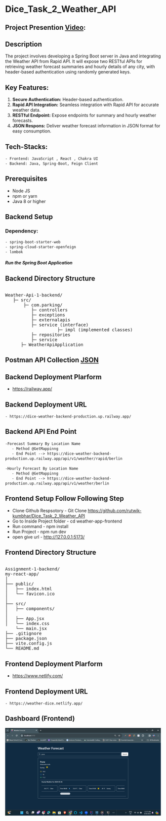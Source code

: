 # Dice_Task_2_Weather_API

## Project Presention  [Video](https://drive.google.com/file/d/1kQlocLDAhK4KOCpogZwGWkNnVXQhgBbY/view?usp=sharing):

## Description
The project involves developing a Spring Boot server in Java and integrating the Weather API from Rapid API. It will expose two RESTful APIs for retrieving weather forecast summaries and hourly details of any city, with header-based authentication using randomly generated keys.

## Key Features:

1. **Secure Authentication:** Header-based authentication.
2. **Rapid API Integration:**  Seamless integration with Rapid API for accurate weather data.
3. **RESTful Endpoint:** Expose endpoints for summary and hourly weather forecasts.
4. **JSON Respons:** Deliver weather forecast information in JSON format for easy consumption.

## Tech-Stacks:
    - Frontend: JavaScript , React , Chakra UI
    - Backend: Java, Spring-Boot, Feign Client

## Prerequisites
- Node JS
- npm or yarn
- Java 8 or higher

  
## Backend Setup 
### Dependency:
    - spring-boot-starter-web
    - spring-cloud-starter-openfeign
    - lombok

##### Run the Spring Boot Application


## Backend Directory Structure
<pre> 
Weather-Api-1-backend/ 
   ├─ src/
       ├─ com.parking/ 
          ├─ controllers
          ├─ exceptions
          ├─ externalapis
          ├─ service (interface) 
                    ├─ impl (implemented classes)
          ├─ repositories
          ├─ service
      ├─ WeatherApiApplication
</pre>

## Postman API Collection [JSON](https://github.com/rutwik-kumbhar/Dice_Task_2_Weather_API/blob/main/Dice-Weather-Services.postman_collection.json)

## Backend Deployment Plarform
   - https://railway.app/

## Backend Deployment URL
    - https://dice-weather-backend-production.up.railway.app/

## Backend API End Point 

    -Forecast Summary By Location Name
       - Method @GetMappinng 
       - End Point --> https://dice-weather-backend-production.up.railway.app/api/v1/weather/rapid/berlin
       
    -Hourly Forecast By Location Name
       - Method @GetMappinng 
       - End Point --> https://dice-weather-backend-production.up.railway.app/api/v1/weather/berlin
    

## Frontend Setup Follow Following Step  
 - Clone Github Respsotory  - Git Clone https://github.com/rutwik-kumbhar/Dice_Task_2_Weather_API
 - Go to Inside Project folder - cd weather-app-frontend
 - Run command - npm install 
 - Run Project - npm run dev
 - open give url -  http://127.0.0.1:5173/

## Frontend Directory Structure
<pre> 
Assignment-1-backend/ 
my-react-app/
│
├── public/
│   ├── index.html
│   └── favicon.ico
│
├── src/
│   ├── components/
│   
│   ├── App.jsx
│   └── index.css 
    └── main.jsx
├── .gitignore
├── package.json
├── vite.config.js
└── README.md
</pre>

## Frontend Deployment Plarform
   - https://www.netlify.com/

## Frontend Deployment URL
    - https://weather-dice.netlify.app/
    
## Dashboard (Frontend)
<img src="https://github.com/rutwik-kumbhar/Dice_Task_2_Weather_API/blob/main/weather-app.png" alt="Alt Text" width="700"/>
